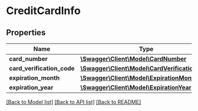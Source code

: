 # CreditCardInfo

## Properties
Name | Type | Description | Notes
------------ | ------------- | ------------- | -------------
**card_number** | [**\Swagger\Client\Model\CardNumber**](CardNumber.md) |  | 
**card_verification_code** | [**\Swagger\Client\Model\CardVerificationCode**](CardVerificationCode.md) |  | 
**expiration_month** | [**\Swagger\Client\Model\ExpirationMonth**](ExpirationMonth.md) |  | 
**expiration_year** | [**\Swagger\Client\Model\ExpirationYear**](ExpirationYear.md) |  | 

[[Back to Model list]](../README.md#documentation-for-models) [[Back to API list]](../README.md#documentation-for-api-endpoints) [[Back to README]](../README.md)


